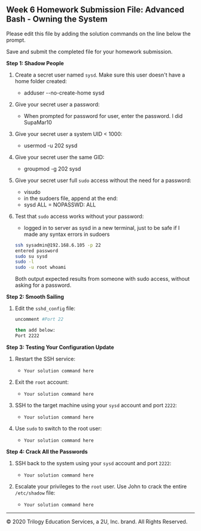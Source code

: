 ## Week 6 Homework Submission File: Advanced Bash - Owning the System

Please edit this file by adding the solution commands on the line below the prompt. 

Save and submit the completed file for your homework submission.

**Step 1: Shadow People** 

1. Create a secret user named `sysd`. Make sure this user doesn't have a home folder created:
    - adduser --no-create-home sysd

2. Give your secret user a password: 
    - When prompted for password for user, enter the password. I did SupaMar10

3. Give your secret user a system UID < 1000:
    - usermod -u 202 sysd

4. Give your secret user the same GID:
   - groupmod -g 202 sysd

5. Give your secret user full `sudo` access without the need for a password:
   -  visudo
   -  in the sudoers file, append at the end: 
   -  sysd ALL = NOPASSWD: ALL

6. Test that `sudo` access works without your password:
   -  logged in to server as sysd in a new terminal, just to be safe if I made any syntax errors in sudoers

    ```bash
    ssh sysadmin@192.168.6.105 -p 22
    entered password
    sudo su sysd 
    sudo -l
    sudo -u root whoami
    ```
    Both output expected results from someone with sudo access, without asking for a password.

**Step 2: Smooth Sailing**

1. Edit the `sshd_config` file:

    ```bash
    uncomment #Port 22
    
    then add below:
    Port 2222
    ```

**Step 3: Testing Your Configuration Update**
1. Restart the SSH service:
    - `Your solution command here`

2. Exit the `root` account:
    - `Your solution command here`

3. SSH to the target machine using your `sysd` account and port `2222`:
    - `Your solution command here`

4. Use `sudo` to switch to the root user:
    - `Your solution command here`

**Step 4: Crack All the Passwords**

1. SSH back to the system using your `sysd` account and port `2222`:

    - `Your solution command here`

2. Escalate your privileges to the `root` user. Use John to crack the entire `/etc/shadow` file:

    - `Your solution command here`

---

© 2020 Trilogy Education Services, a 2U, Inc. brand. All Rights Reserved.

